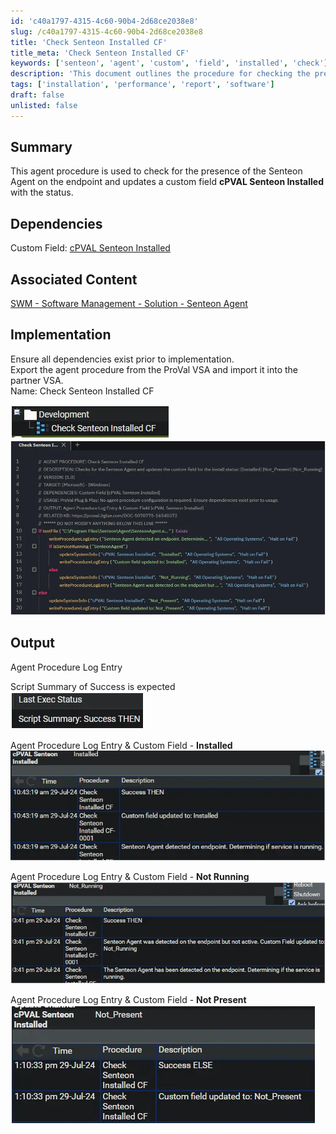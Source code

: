 ```yaml
---
id: 'c40a1797-4315-4c60-90b4-2d68ce2038e8'
slug: /c40a1797-4315-4c60-90b4-2d68ce2038e8
title: 'Check Senteon Installed CF'
title_meta: 'Check Senteon Installed CF'
keywords: ['senteon', 'agent', 'custom', 'field', 'installed', 'check']
description: 'This document outlines the procedure for checking the presence of the Senteon Agent on an endpoint and updating a custom field named cPVAL Senteon Installed with the status. It includes dependencies, implementation steps, and expected output, ensuring all necessary components are in place for successful execution.'
tags: ['installation', 'performance', 'report', 'software']
draft: false
unlisted: false
---
```


## Summary

This agent procedure is used to check for the presence of the Senteon Agent on the endpoint and updates a custom field **cPVAL Senteon Installed** with the status.

## Dependencies

Custom Field: [cPVAL Senteon Installed](/docs/bc1c7f2d-8eb4-41a3-bb12-8150cdeb0241)

## Associated Content

[SWM - Software Management - Solution - Senteon Agent](/docs/5cc5165d-4314-499b-9357-299f3b04f402)

## Implementation

Ensure all dependencies exist prior to implementation.  
Export the agent procedure from the ProVal VSA and import it into the partner VSA.  
Name: Check Senteon Installed CF  

![Image 1](../../../static/img/docs/c40a1797-4315-4c60-90b4-2d68ce2038e8/image_1.webp)  
![Image 2](../../../static/img/docs/c40a1797-4315-4c60-90b4-2d68ce2038e8/image_2.webp)  

## Output

Agent Procedure Log Entry  

Script Summary of Success is expected  
![Image 3](../../../static/img/docs/c40a1797-4315-4c60-90b4-2d68ce2038e8/image_3.webp)  

Agent Procedure Log Entry & Custom Field - **Installed**  
![Image 4](../../../static/img/docs/c40a1797-4315-4c60-90b4-2d68ce2038e8/image_4.webp)  

Agent Procedure Log Entry & Custom Field - **Not Running**  
![Image 5](../../../static/img/docs/c40a1797-4315-4c60-90b4-2d68ce2038e8/image_5.webp)  

Agent Procedure Log Entry & Custom Field - **Not Present**  
![Image 6](../../../static/img/docs/c40a1797-4315-4c60-90b4-2d68ce2038e8/image_6.webp)  
